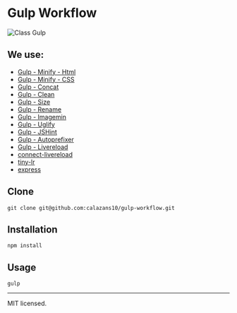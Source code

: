 Gulp Workflow
=============

![Class Gulp](https://raw.github.com/calazans10/gulp-workflow/master/img/logo.png)

## We use:

* [Gulp - Minify - Html](https://npmjs.org/package/gulp-minify-html)
* [Gulp - Minify - CSS](https://www.npmjs.org/package/gulp-minify-css)
* [Gulp - Concat](https://npmjs.org/package/gulp-concat)
* [Gulp - Clean](https://npmjs.org/package/gulp-clean)
* [Gulp - Size](https://npmjs.org/package/gulp-size)
* [Gulp - Rename](https://www.npmjs.org/package/gulp-rename)
* [Gulp - Imagemin](https://npmjs.org/package/gulp-imagemin)
* [Gulp - Uglify](https://npmjs.org/package/gulp-uglify)
* [Gulp - JSHint](https://npmjs.org/package/gulp-jshint)
* [Gulp - Autoprefixer](https://www.npmjs.org/package/gulp-autoprefixer)
* [Gulp - Livereload](https://www.npmjs.org/package/gulp-livereload)
* [connect-livereload](https://www.npmjs.org/package/connect-livereload)
* [tiny-lr](https://www.npmjs.org/package/tiny-lr)
* [express](https://www.npmjs.org/package/express)

## Clone
	git clone git@github.com:calazans10/gulp-workflow.git

## Installation
	npm install

## Usage
	gulp

- - -
MIT licensed.
